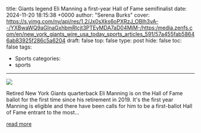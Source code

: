 title: Giants legend Eli Manning a first-year Hall of Fame semifinalist
date: 2024-11-20 18:15:38 +0000
author: "Serena Burks"
cover: https://s.yimg.com/ny/api/res/1.2/Jx0sXks6oPXRzJ_OBlh3vA--/YXBwaWQ9aGlnaGxhbmRlcjt3PTEyMDA7aD04MjM-/https:/media.zenfs.com/en/new_york_giants_wire_usa_today_sports_articles_591/57a455fab58646ab83925f286c5a6204
draft: false
top: false
type: post
hide: false
toc: false
tags:
  - Sports
categories:
  - sports
---

![](https://s.yimg.com/ny/api/res/1.2/Jx0sXks6oPXRzJ_OBlh3vA--/YXBwaWQ9aGlnaGxhbmRlcjt3PTEyMDA7aD04MjM-/https:/media.zenfs.com/en/new_york_giants_wire_usa_today_sports_articles_591/57a455fab58646ab83925f286c5a6204)

Retired New York Giants quarterback Eli Manning is on the Hall of Fame ballot for the first time since his retirement in 2019. It's the first year Manning is eligible and there have been calls for him to be a first-ballot Hall of Fame entrant to the most…

[read more](https://giantswire.usatoday.com/2024/11/20/new-york-giants-legend-eli-manning-hall-of-fame-semifinalist/)
